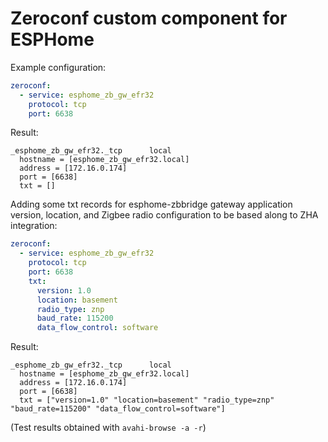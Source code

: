 # Zeroconf custom component for ESPHome


Example configuration:

```yaml
zeroconf:
  - service: esphome_zb_gw_efr32
    protocol: tcp
    port: 6638
 ```
 
 
 Result:
 
 ```
 _esphome_zb_gw_efr32._tcp      local
   hostname = [esphome_zb_gw_efr32.local]
   address = [172.16.0.174]
   port = [6638]
   txt = []
```


Adding some txt records for esphome-zbbridge gateway application version, location, and Zigbee radio configuration to be based along to ZHA integration:

```yaml
zeroconf:
  - service: esphome_zb_gw_efr32
    protocol: tcp
    port: 6638
    txt:
      version: 1.0
      location: basement
      radio_type: znp
      baud_rate: 115200
      data_flow_control: software
 ```
 
 
 Result:
 
 ```
 _esphome_zb_gw_efr32._tcp      local
   hostname = [esphome_zb_gw_efr32.local]
   address = [172.16.0.174]
   port = [6638]
   txt = ["version=1.0" "location=basement" "radio_type=znp" "baud_rate=115200" "data_flow_control=software"]
```

(Test results obtained with `avahi-browse -a -r`)
